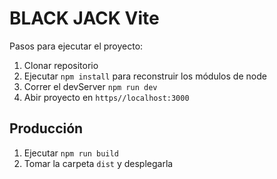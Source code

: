 # BLACK JACK Vite

Pasos para ejecutar el proyecto:


1. Clonar repositorio
2. Ejecutar ```npm install``` para reconstruir los módulos de node
3. Correr el devServer ```npm run dev```
4. Abir proyecto en ```https//localhost:3000```
## Producción
1. Ejecutar ```npm run build```
2. Tomar la carpeta ```dist``` y desplegarla

